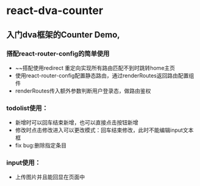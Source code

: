 # react-dva-counter

## 入门dva框架的Counter Demo,
 
### 搭配react-router-config的简单使用
- ~~搭配使用redirect 重定向实现所有路由匹配不到时跳转home主页
- 使用react-router-config配置静态路由，通过renderRoutes返回路由配置组件<Switch><Route/></Switch>
- renderRoutes传入额外参数判断用户登录态，做路由鉴权

### todolist使用：
- 新增时可以回车结束新增，也可以直接点击按钮新增
- 修改时点击修改进入可以更改模式：回车结束修改，此时不能编辑input文本框
- fix bug:删除指定条目
### input使用：
- 上传图片并且能回显在页面中
